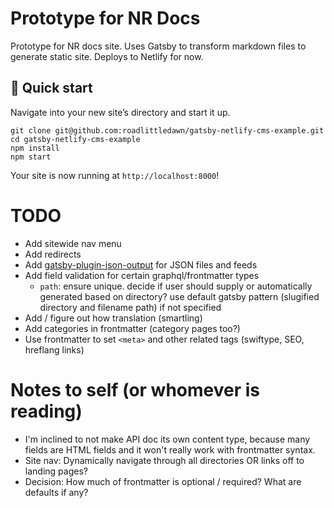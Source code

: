 # Prototype for NR Docs
Prototype for NR docs site. Uses Gatsby to transform markdown files to generate static site. Deploys to Netlify for now.

## 🚀 Quick start

Navigate into your new site’s directory and start it up.

```shell
git clone git@github.com:roadlittledawn/gatsby-netlify-cms-example.git
cd gatsby-netlify-cms-example
npm install
npm start
```

Your site is now running at `http://localhost:8000`!

# TODO
* Add sitewide nav menu
* Add redirects
* Add [gatsby-plugin-json-output](https://www.gatsbyjs.org/packages/gatsby-plugin-json-output/) for JSON files and feeds
* Add field validation for certain graphql/frontmatter types
  * `path`: ensure unique. decide if user should supply or automatically generated based on directory? use default gatsby pattern (slugified directory and filename path) if not specified
* Add / figure out how translation (smartling)
* Add categories in frontmatter (category pages too?)
* Use frontmatter to set `<meta>` and other related tags (swiftype, SEO, hreflang links)

# Notes to self (or whomever is reading)
* I'm inclined to not make API doc its own content type, because many fields are HTML fields and it won't really work with frontmatter syntax.
* Site nav: Dynamically navigate through all directories OR links off to landing pages?
* Decision: How much of frontmatter is optional / required? What are defaults if any?